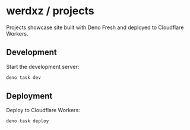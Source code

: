 # werdxz / projects

Projects showcase site built with Deno Fresh and deployed to Cloudflare Workers.

## Development

Start the development server:

```bash
deno task dev
```

## Deployment

Deploy to Cloudflare Workers:

```bash
deno task deploy
```
